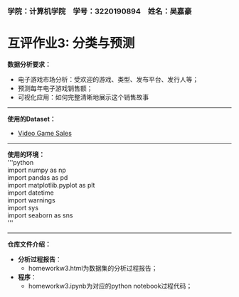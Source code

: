 ### 学院：计算机学院&emsp;学号：3220190894&emsp;姓名：吴嘉豪
# 互评作业3: 分类与预测
**数据分析要求：**
- 电子游戏市场分析：受欢迎的游戏、类型、发布平台、发行人等；
- 预测每年电子游戏销售额；
- 可视化应用：如何完整清晰地展示这个销售故事
------------

**使用的Dataset：**
- [Video Game Sales](https://www.kaggle.com/gregorut/videogamesales)
------------

**使用的环境：**  
'''python  
import numpy as np  
import pandas as pd  
import matplotlib.pyplot as plt  
import datetime  
import warnings  
import sys  
import seaborn as sns  
'''

------------

**仓库文件介绍：**
- **分析过程报告**：
	- homeworkw3.html为数据集的分析过程报告；
- **程序**：
	- homeworkw3.ipynb为对应的python notebook过程代码；

